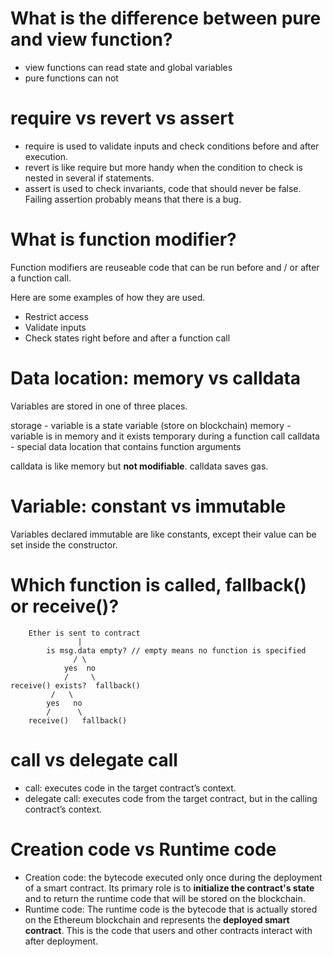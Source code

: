 # What is the difference between pure and view function?

- view functions can read state and global variables
- pure functions can not

# require vs revert vs assert

- require is used to validate inputs and check conditions before and after execution.
- revert is like require but more handy when the condition to check is nested in several if statements.
- assert is used to check invariants, code that should never be false. Failing assertion probably means that there is a bug.

# What is function modifier?

Function modifiers are reuseable code that can be run before and / or after a function call.

Here are some examples of how they are used.

- Restrict access
- Validate inputs
- Check states right before and after a function call

# Data location: memory vs calldata

Variables are stored in one of three places.

storage - variable is a state variable (store on blockchain)
memory - variable is in memory and it exists temporary during a function call
calldata - special data location that contains function arguments

calldata is like memory but **not modifiable**. calldata saves gas.

# Variable: constant vs immutable

Variables declared immutable are like constants, except their value can be set inside the constructor.

# Which function is called, fallback() or receive()?

```
    Ether is sent to contract
               |
        is msg.data empty? // empty means no function is specified
              / \
            yes  no
            /     \
receive() exists?  fallback()
         /   \
        yes   no
        /      \
    receive()   fallback()
```

# call vs delegate call

- call: executes code in the target contract’s context.
- delegate call: executes code from the target contract, but in the calling contract’s context.

# Creation code vs Runtime code

- Creation code: the bytecode executed only once during the deployment of a smart contract. Its primary role is to **initialize the contract's state** and to return the runtime code that will be stored on the blockchain.
- Runtime code: The runtime code is the bytecode that is actually stored on the Ethereum blockchain and represents the **deployed smart contract**. This is the code that users and other contracts interact with after deployment.
